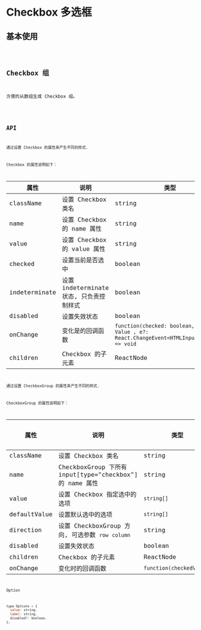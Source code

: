 # Checkbox 多选框

## 基本使用

<code src="./demo/Basic.tsx">

## Checkbox 组

方便的从数组生成 Checkbox 组。

<code src="./demo/BasicGroup.tsx" >

## API

通过设置 Checkbox 的属性来产生不同的样式.

Checkbox 的属性说明如下：

| 属性          | 说明                                    | 类型                                                                                          | 默认值 |
| ------------- | --------------------------------------- | --------------------------------------------------------------------------------------------- | ------ |
| className     | 设置 Checkbox 类名                      | string                                                                                        | -      |
| name          | 设置 Checkbox 的 name 属性              | string                                                                                        | -      |
| value         | 设置 Checkbox 的 value 属性             | string                                                                                        | -      |
| checked       | 设置当前是否选中                        | boolean                                                                                       | -      |
| indeterminate | 设置 indeterminate 状态, 只负责控制样式 | boolean                                                                                       | false  |
| disabled      | 设置失效状态                            | boolean                                                                                       | -      |
| onChange      | 变化是的回调函数                        | `function(checked: boolean, value: Value , e?: React.ChangeEvent<HTMLInputElement>) => void ` | -      |
| children      | Checkbox 的子元素                       | ReactNode                                                                                     | -      |

通过设置 CheckboxGroup 的属性来产生不同的样式.

CheckboxGroup 的属性说明如下：

| 属性         | 说明                                                     | 类型                     | 默认值 |
| ------------ | -------------------------------------------------------- | ------------------------ | ------ |
| className    | 设置 Checkbox 类名                                       | string                   | -      |
| name         | CheckboxGroup 下所有 input[type="checkbox"] 的 name 属性 | string                   | -      |
| value        | 设置 Checkbox 指定选中的选项                             | `string[]`               |
| defaultValue | 设置默认选中的选项                                       | `string[]`               |
| direction    | 设置 CheckboxGroup 方向, 可选参数 `row` `column`         | string                   | `row`  |
| disabled     | 设置失效状态                                             | boolean                  | -      |
| children     | Checkbox 的子元素                                        | ReactNode                | -      |
| onChange     | 变化时的回调函数                                         | `function(checkedValue)` | -      |

Option

```js
type Options = {
  value: string,
  label: string,
  disabled?: boolean,
};
```
